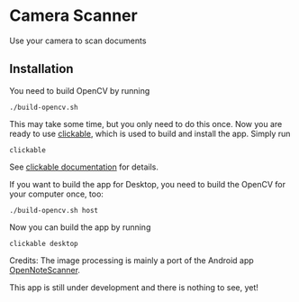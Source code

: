 # Camera Scanner

Use your camera to scan documents

## Installation
You need to build OpenCV by running 

    ./build-opencv.sh

This may take some time, but you only need to do this once. Now you are ready to use [clickable](https://github.com/bhdouglass/clickable), which is used to build and install the app. Simply run

    clickable

See [clickable documentation](http://clickable.bhdouglass.com/) for details.

If you want to build the app for Desktop, you need to build the OpenCV for your computer once, too:

    ./build-opencv.sh host

Now you can build the app by running

    clickable desktop

Credits: The image processing is mainly a port of the Android app [OpenNoteScanner](https://github.com/ctodobom/OpenNoteScanner).

This app is still under development and there is nothing to see, yet!
